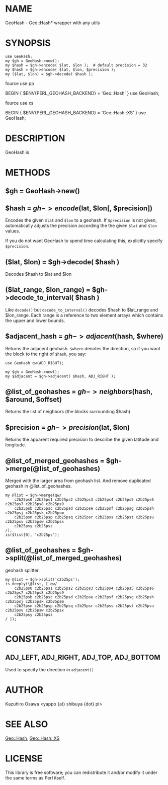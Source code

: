 # NAME

GeoHash - Geo::Hash* wrapper with any utils

# SYNOPSIS

    use GeoHash;
    my $gh = GeoHash->new();
    my $hash = $gh->encode( $lat, $lon );  # default precision = 32
    my $hash = $gh->encode( $lat, $lon, $precision );
    my ($lat, $lon) = $gh->decode( $hash );

fource use pp

   BEGIN { $ENV{PERL_GEOHASH_BACKEND} = 'Geo::Hash' }
   use GeoHash;

fource use xs

   BEGIN { $ENV{PERL_GEOHASH_BACKEND} = 'Geo::Hash::XS' }
   use GeoHash;

# DESCRIPTION

GeoHash is

# METHODS

## $gh = GeoHash->new()

## $hash = $gh->encode($lat, $lon[, $precision])

Encodes the given `$lat` and `$lon` to a geohash. If `$precision` is not
given, automatically adjusts the precision according the the given `$lat`
and `$lon` values.

If you do not want GeoHash to spend time calculating this, explicitly
specify `$precision`.

## ($lat, $lon) = $gh->decode( $hash )

Decodes $hash to $lat and $lon

## ($lat_range, $lon_range) = $gh->decode_to_interval( $hash )

Like `decode()` but `decode_to_interval()` decodes $hash to $lat_range and $lon_range. Each range is a reference to two element arrays which contains the upper and lower bounds.

## $adjacent_hash = $gh->adjacent($hash, $where)

Returns the adjacent geohash. `$where` denotes the direction, so if you
want the block to the right of `$hash`, you say:

    use GeoHash qw(ADJ_RIGHT);

    my $gh = GeoHash->new();
    my $adjacent = $gh->adjacent( $hash, ADJ_RIGHT );

## @list_of_geohashes = $gh->neighbors($hash, $around, $offset)

Returns the list of neighbors (the blocks surrounding $hash)

## $precision = $gh->precision($lat, $lon)

Returns the apparent required precision to describe the given latitude and longitude.

## @list_of_merged_geohashes = $gh->merge(@list_of_geohashes)

Merged with the larger area from geohash list. And remove duplicated geohash in @list_of_geohashes.

    my @list = $gh->merge(qw/
        c2b25ps0 c2b25ps1 c2b25ps2 c2b25ps3 c2b25ps4 c2b25ps5 c2b25ps6 c2b25ps7 c2b25ps8 c2b25ps9
        c2b25psb c2b25psc c2b25psd c2b25pse c2b25psf c2b25psg c2b25psh c2b25psj c2b25psk c2b25psm
        c2b25psn c2b25psp c2b25psq c2b25psr c2b25pss c2b25pst c2b25psu c2b25psv c2b25psw c2b25psx
        c2b25psy c2b25psz
    /);
    is($list[0], 'c2b25ps');

## @list_of_geohashes = $gh->split(@list_of_merged_geohashes)

geohash splitter.

    my @list = $gh->split('c2b25ps');
    is_deeply(\@list, [ qw/
        c2b25ps0 c2b25ps1 c2b25ps2 c2b25ps3 c2b25ps4 c2b25ps5 c2b25ps6 c2b25ps7 c2b25ps8 c2b25ps9
        c2b25psb c2b25psc c2b25psd c2b25pse c2b25psf c2b25psg c2b25psh c2b25psj c2b25psk c2b25psm
        c2b25psn c2b25psp c2b25psq c2b25psr c2b25pss c2b25pst c2b25psu c2b25psv c2b25psw c2b25psx
        c2b25psy c2b25psz
    / ]);

# CONSTANTS

## ADJ_LEFT, ADJ_RIGHT, ADJ_TOP, ADJ_BOTTOM

Used to specify the direction in `adjacent()`

# AUTHOR

Kazuhiro Osawa <yappo {at} shibuya {dot} pl>

# SEE ALSO

[Geo::Hash](http://search.cpan.org/perldoc?Geo::Hash), [Geo::Hash::XS](http://search.cpan.org/perldoc?Geo::Hash::XS)

# LICENSE

This library is free software; you can redistribute it and/or modify
it under the same terms as Perl itself.